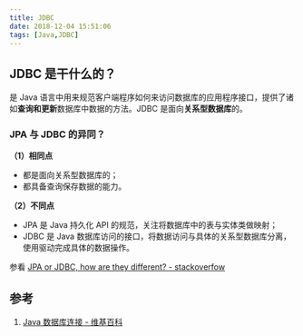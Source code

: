 ```yaml
---
title: JDBC
date: 2018-12-04 15:51:06
tags: [Java,JDBC]
---
```


## JDBC 是干什么的？

是 Java 语言中用来规范客户端程序如何来访问数据库的应用程序接口，提供了诸如**查询和更新**数据库中数据的方法。JDBC 是面向**关系型数据库**的。

### JPA 与 JDBC 的异同？

**（1）相同点**

- 都是面向关系型数据库的；
- 都具备查询保存数据的能力。

**（2）不同点**

- JPA 是 Java 持久化 API 的规范，关注将数据库中的表与实体类做映射；
- JDBC 是 Java 数据库访问的接口，将数据访问与具体的关系型数据库分离，使用驱动完成具体的数据操作。

参看 [JPA or JDBC, how are they different? - stackoverfow](https://stackoverflow.com/questions/11881548/jpa-or-jdbc-how-are-they-different)

## 参考

1. [Java 数据库连接 - 维基百科](https://zh.wikipedia.org/zh-cn/Java%E6%95%B0%E6%8D%AE%E5%BA%93%E8%BF%9E%E6%8E%A5)

